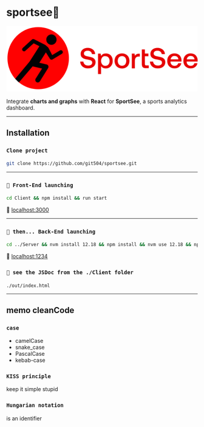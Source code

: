 # sportsee🏃

![SportSee logo](Public/logo.png)

Integrate **charts and graphs** with **React** for **SportSee**, a sports analytics dashboard.

---

## Installation

### `Clone project`

```bash
git clone https://github.com/git504/sportsee.git
```

---

### `🚀 Front-End launching`

```bash
cd Client && npm install && run start
```

🔌 [localhost:3000](http://localhost:3000)

---

### `🚀 then... Back-End launching`

```bash
cd ../Server && nvm install 12.18 && npm install && nvm use 12.18 && npm run start
```

🔌 [localhost:1234](http://localhost:1234)

### `🚀 see the JSDoc from the ./Client folder`

`./out/index.html`

---

## memo cleanCode

### `case`

- camelCase
- snake_case
- PascalCase
- kebab-case

### `KISS principle`

keep it simple stupid

### `Hungarian notation`

is an identifier

<!-- * Allows to connect to a postgreSQL database
* @param url string of the endpoint to connect to
* @param user string of the user to be connected with
* @param password string of the user
* @return void
* @author Francis
* @version 1.0 -->
